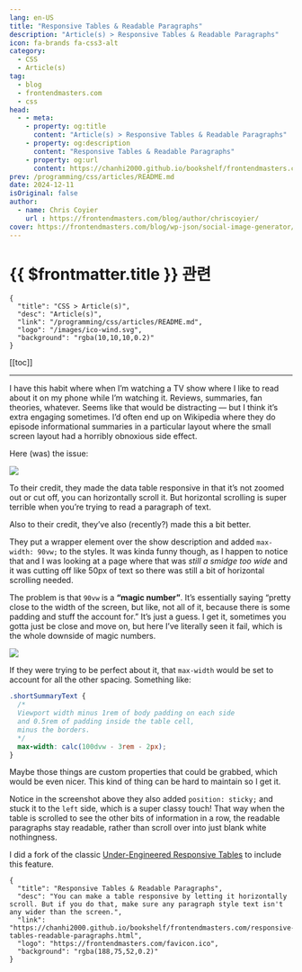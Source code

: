 ```yaml
---
lang: en-US
title: "Responsive Tables & Readable Paragraphs"
description: "Article(s) > Responsive Tables & Readable Paragraphs"
icon: fa-brands fa-css3-alt
category:
  - CSS
  - Article(s)
tag:
  - blog
  - frontendmasters.com
  - css
head:
  - - meta:
    - property: og:title
      content: "Article(s) > Responsive Tables & Readable Paragraphs"
    - property: og:description
      content: "Responsive Tables & Readable Paragraphs"
    - property: og:url
      content: https://chanhi2000.github.io/bookshelf/frontendmasters.com/responsive-tables-readable-paragraphs.html
prev: /programming/css/articles/README.md
date: 2024-12-11
isOriginal: false
author:
  - name: Chris Coyier
    url : https://frontendmasters.com/blog/author/chriscoyier/
cover: https://frontendmasters.com/blog/wp-json/social-image-generator/v1/image/4725
---
```


# {{ $frontmatter.title }} 관련

```component VPCard
{
  "title": "CSS > Article(s)",
  "desc": "Article(s)",
  "link": "/programming/css/articles/README.md",
  "logo": "/images/ico-wind.svg",
  "background": "rgba(10,10,10,0.2)"
}
```

[[toc]]

---

<SiteInfo
  name="Responsive Tables & Readable Paragraphs"
  desc="You can make a table responsive by letting it horizontally scroll. But if you do that, make sure any paragraph style text isn't any wider than the screen."
  url="https://frontendmasters.com/blog/responsive-tables-readable-paragraphs/"
  logo="https://frontendmasters.com/favicon.ico"
  preview="https://frontendmasters.com/blog/wp-json/social-image-generator/v1/image/4725"/>

I have this habit where when I’m watching a TV show where I like to read about it on my phone while I’m watching it. Reviews, summaries, fan theories, whatever. Seems like that would be distracting — but I think it’s extra engaging sometimes. I’d often end up on Wikipedia where they do episode informational summaries in a particular layout where the small screen layout had a horribly obnoxious side effect.

Here (was) the issue:

![](https://i0.wp.com/frontendmasters.com/blog/wp-content/uploads/2024/12/CleanShot-2024-12-05-at-11.26.07%402x.png?resize=573%2C1024&ssl=1)

To their credit, they made the data table responsive in that it’s not zoomed out or cut off, you can horizontally scroll it. But horizontal scrolling is super terrible when you’re trying to read a paragraph of text.

Also to their credit, they’ve also (recently?) made this a bit better.

They put a wrapper element over the show description and added `max-width: 90vw;` to the styles. It was kinda funny though, as I happen to notice that and I was looking at a page where that was *still a smidge too wide* and it was cutting off like 50px of text so there was still a bit of horizontal scrolling needed.

The problem is that `90vw` is a **“magic number”**. It’s essentially saying “pretty close to the width of the screen, but like, not all of it, because there is some padding and stuff the account for.” It’s just a guess. I get it, sometimes you gotta just be close and move on, but here I’ve literally seen it fail, which is the whole downside of magic numbers.

![](https://i0.wp.com/frontendmasters.com/blog/wp-content/uploads/2024/12/Screenshot-2024-12-05-at-11.33.40%E2%80%AFAM-1.png?resize=837%2C1024&ssl=1)

If they were trying to be perfect about it, that `max-width` would be set to account for all the other spacing. Something like:

```css
.shortSummaryText {
  /* 
  Viewport width minus 1rem of body padding on each side 
  and 0.5rem of padding inside the table cell, 
  minus the borders. 
  */
  max-width: calc(100dvw - 3rem - 2px); 
}
```

Maybe those things are custom properties that could be grabbed, which would be even nicer. This kind of thing can be hard to maintain so I get it.

Notice in the screenshot above they also added `position: sticky;` and stuck it to the `left` side, which is a super classy touch! That way when the table is scrolled to see the other bits of information in a row, the readable paragraphs stay readable, rather than scroll over into just blank white nothingness.

I did a fork of the classic [<VPIcon icon="fas fa-globe"/>Under-Engineered Responsive Tables](https://adrianroselli.com/2020/11/under-engineered-responsive-tables.html) to include this feature.

<CodePen
  user="chriscoyier"
  slug-hash="EaYPbGE"
  title="Under-Engineered Responsive Table (with paragraph width alteration)"
  :default-tab="['css','result']"
  :theme="$isDarkmode ? 'dark': 'light'"/>

<!-- TODO: add ARTICLE CARD -->
```component VPCard
{
  "title": "Responsive Tables & Readable Paragraphs",
  "desc": "You can make a table responsive by letting it horizontally scroll. But if you do that, make sure any paragraph style text isn't any wider than the screen.",
  "link": "https://chanhi2000.github.io/bookshelf/frontendmasters.com/responsive-tables-readable-paragraphs.html",
  "logo": "https://frontendmasters.com/favicon.ico",
  "background": "rgba(188,75,52,0.2)"
}
```
